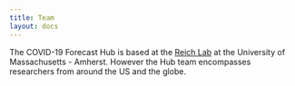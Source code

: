 ```yaml
---
title: Team
layout: docs
---
```


The COVID-19 Forecast Hub is based at the [Reich Lab](https://reichlab.io/) at the University of Massachusetts - Amherst. However the Hub team encompasses researchers from around the US and the globe.  